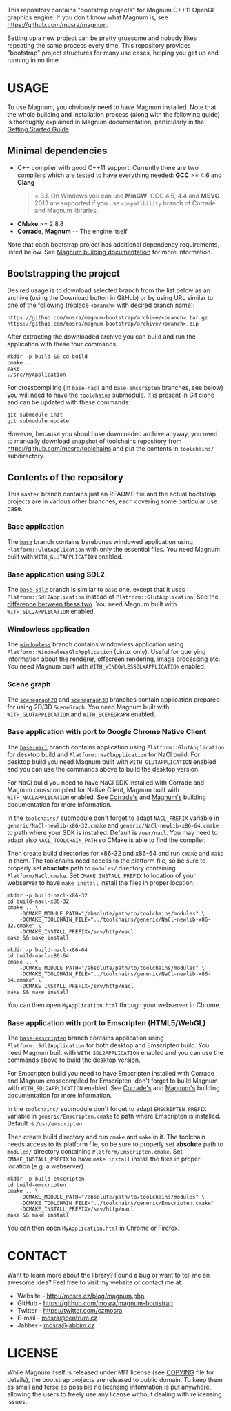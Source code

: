 This repository contains "bootstrap projects" for Magnum C++11 OpenGL graphics
engine. If you don't know what Magnum is, see https://github.com/mosra/magnum.

Setting up a new project can be pretty gruesome and nobody likes repeating the
same process every time. This repository provides "bootstrap" project
structures for many use cases, helping you get up and running in no time.

USAGE
=====

To use Magnum, you obviously need to have Magnum installed. Note that the whole
building and installation process (along with the following guide) is
thoroughly explained in Magnum documentation, particularly in the
[Getting Started Guide](http://mosra.cz/blog/magnum-doc/getting-started.html).

Minimal dependencies
--------------------

*   C++ compiler with good C++11 support. Currently there are two compilers
    which are tested to have everything needed: **GCC** >= 4.6 and **Clang**
    >= 3.1. On Windows you can use **MinGW**. GCC 4.5, 4.4 and **MSVC** 2013
    are supported if you use `compatibility` branch of Corrade and Magnum
    libraries.
*   **CMake** >= 2.8.8
*   **Corrade**, **Magnum** -- The engine itself

Note that each bootstrap project has additional dependency requirements, listed
below. See [Magnum building documentation](http://mosra.cz/blog/magnum-doc/building.html)
for more information.

Bootstrapping the project
-------------------------

Desired usage is to download selected branch from the list below as an archive
(using the Download button in GitHub) or by using URL similar to one of the
following (replace `<branch>` with desired branch name):

    https://github.com/mosra/magnum-bootstrap/archive/<branch>.tar.gz
    https://github.com/mosra/magnum-bootstrap/archive/<branch>.zip

After extracting the downloaded archive you can build and run the application
with these four commands:

    mkdir -p build && cd build
    cmake ..
    make
    ./src/MyApplication

For crosscompiling (in `base-nacl` and `base-emscripten` branches, see below)
you will need to have the `toolchains` submodule. It is present in Git clone
and can be updated with these commands:

    git submodule init
    git submodule update

However, because you should use downloaded archive anyway, you need to manually
download snapshot of toolchains repository from https://github.com/mosra/toolchains
and put the contents in `toolchains/` subdirectory.

Contents of the repository
--------------------------

This `master` branch contains just an README file and the actual bootstrap
projects are in various other branches, each covering some particular use case.

### Base application

The [`base`](https://github.com/mosra/magnum-bootstrap/tree/base) branch
contains barebones windowed application using `Platform::GlutApplication` with
only the essential files. You need Magnum built with `WITH_GLUTAPPLICATION`
enabled.

### Base application using SDL2

The [`base-sdl2`](https://github.com/mosra/magnum-bootstrap/tree/base-sdl2)
branch is similar to `base` one, except that it uses `Platform::Sdl2Application`
instead of `Platform::GlutApplication`. See the [difference between these two](https://github.com/mosra/magnum-bootstrap/compare/base...base-sdl2).
You need Magnum built with `WITH_SDL2APPLICATION` enabled.

### Windowless application

The [`windowless`](https://github.com/mosra/magnum-bootstrap/tree/windowless)
branch contains windowless application using `Platform::WindowlessGlxApplication`
(Linux only). Useful for querying information about the renderer, offscreen
rendering, image processing etc. You need Magnum built with
`WITH_WINDOWLESSGLXAPPLICATION` enabled.

### Scene graph

The [`scenegraph2D`](https://github.com/mosra/magnum-bootstrap/tree/scenegraph2D)
and [`scenegraph3D`](https://github.com/mosra/magnum-bootstrap/tree/scenegraph3D)
branches contain application prepared for using 2D/3D `SceneGraph`. You need
Magnum built with `WITH_GLUTAPPLICATION` and `WITH_SCENEGRAPH` enabled.

### Base application with port to Google Chrome Native Client

The [`base-nacl`](https://github.com/mosra/magnum-bootstrap/tree/base-nacl)
branch contains application using `Platform::GlutApplication` for desktop build
and `Platform::NaClApplication` for NaCl build. For desktop build you need
Magnum built with `WITH_GLUTAPPLICATION` enabled and you can use the commands
above to build the desktop version.

For NaCl build you need to have NaCl SDK installed with Corrade and Magnum
crosscompiled for Native Client, Magnum built with `WITH_NACLAPPLICATION`
enabled. See [Corrade's](http://mosra.cz/blog/corrade-doc/building-corrade.html#building-cross-nacl)
and [Magnum's](http://mosra.cz/blog/magnum-doc/building.html#building-cross-nacl)
building documentation for more information.

In the `toolchains/` submodule don't forget to adapt `NACL_PREFIX` variable in
`generic/NaCl-newlib-x86-32.cmake` and `generic/NaCl-newlib-x86-64.cmake` to
path where your SDK is installed. Default is `/usr/nacl`. You may need to adapt
also `NACL_TOOLCHAIN_PATH` so CMake is able to find the compiler.

Then create build directories for x86-32 and x86-64 and run `cmake` and `make`
in them. The toolchains need access to the platform file, so be sure to
properly set **absolute** path to `modules/` directory containing
`Platform/NaCl.cmake`. Set `CMAKE_INSTALL_PREFIX` to location of your webserver
to have `make install` install the files in proper location.

    mkdir -p build-nacl-x86-32
    cd build-nacl-x86-32
    cmake .. \
        -DCMAKE_MODULE_PATH="/absolute/path/to/toolchains/modules" \
        -DCMAKE_TOOLCHAIN_FILE="../toolchains/generic/NaCl-newlib-x86-32.cmake" \
        -DCMAKE_INSTALL_PREFIX=/srv/http/nacl
    make && make install

    mkdir -p build-nacl-x86-64
    cd build-nacl-x86-64
    cmake .. \
        -DCMAKE_MODULE_PATH="/absolute/path/to/toolchains/modules" \
        -DCMAKE_TOOLCHAIN_FILE="../toolchains/generic/NaCl-newlib-x86-64.cmake" \
        -DCMAKE_INSTALL_PREFIX=/srv/http/nacl
    make && make install

You can then open `MyApplication.html` through your webserver in Chrome.

### Base application with port to Emscripten (HTML5/WebGL)

The [`base-emscripten`](https://github.com/mosra/magnum-bootstrap/tree/base-emscripten)
branch contains application using `Platform::Sdl2Application` for both desktop
and Emscripten build. You need Magnum built with `WITH_SDL2APPLICATION` enabled
and you can use the commands above to build the desktop version.

For Emscripten build you need to have Emscripten installed with Corrade and
Magnum crosscompiled for Emscripten, don't forget to build Magnum with
`WITH_SDL2APPLICATION` enabled. See
[Corrade's](http://mosra.cz/blog/corrade-doc/building-corrade.html#building-cross-emscripten)
and [Magnum's](http://mosra.cz/blog/magnum-doc/building.html#building-cross-emscripten)
building documentation for more information.

In the `toolchains/` submodule don't forget to adapt `EMSCRIPTEN_PREFIX`
variable in `generic/Emscripten.cmake` to path where Emscripten is installed.
Default is `/usr/emscripten`.

Then create build directory and run `cmake` and `make` in it. The toolchain
needs access to its platform file, so be sure to properly set **absolute** path
to `modules/` directory containing `Platform/Emscripten.cmake`. Set
`CMAKE_INSTALL_PREFIX` to have `make install` install the files in proper
location (e.g. a webserver).

    mkdir -p build-emscripten
    cd build-emscripten
    cmake .. \
        -DCMAKE_MODULE_PATH="/absolute/path/to/toolchains/modules" \
        -DCMAKE_TOOLCHAIN_FILE="../toolchains/generic/Emscripten.cmake"
        -DCMAKE_INSTALL_PREFIX=/srv/http/nacl
    make && make install

You can then open `MyApplication.html` in Chrome or Firefox.

CONTACT
=======

Want to learn more about the library? Found a bug or want to tell me an awesome
idea? Feel free to visit my website or contact me at:

*   Website - http://mosra.cz/blog/magnum.php
*   GitHub - https://github.com/mosra/magnum-bootstrap
*   Twitter - https://twitter.com/czmosra
*   E-mail - mosra@centrum.cz
*   Jabber - mosra@jabbim.cz

LICENSE
=======

While Magnum itself is released under MIT license (see [COPYING](COPYING) file
for details), the bootstrap projects are released to public domain. To keep
them as small and terse as possible no licensing information is put anywhere,
allowing the users to freely use any license without dealing with relicensing
issues.
